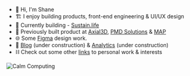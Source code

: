 - 👋 Hi, I'm Shane
- 🏗 I enjoy building products, front-end engineering & UI/UX design
- 🔨 Currently building  - [Sustain.life](https://www.sustain.life/)
- 🧠 Previously built product at [Axial3D](https://axial3d.com/), [PMD Solutions](https://www.pmd-solutions.com/) & [MAP](https://github.com/Optical-Tutor)
- 🌐 Some [Figma](https://www.figma.com/file/BuYYW2RiWmQKK9dPAmsIJv/UI) design work.
- 👀 [Blog](https://smcgrath.dev/) (under construction) & [Analytics](https://umami-production-863f.up.railway.app/share/DM50VHxJ/Blog) (under construction)
- ⛓️ Check out some other [links](https://link-stack.glitch.me/) to personal work & interests

![Calm Computing](https://media.giphy.com/media/TJaNEMTsdKaZ4sowzr/giphy.gif)

<!---
schm00g/schm00g is a ✨ special ✨ repository because its `README.md` (this file) appears on your GitHub profile.
You can click the Preview link to take a look at your changes.
- 📫 How to reach me:  `~wolfeb-watsep` || `@___` 
--->
